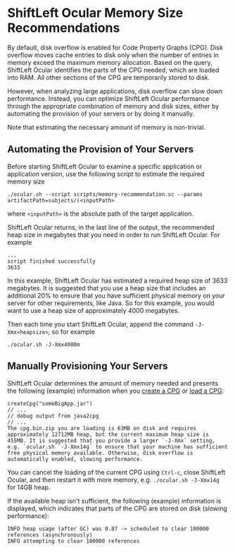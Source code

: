 # ShiftLeft Ocular Memory Size Recommendations

By default, disk overflow is enabled for Code Property Graphs (CPG). Disk overflow moves cache entries to disk only when the number of entries in memory exceed the maximum memory allocation. Based on the query, ShiftLeft Ocular identifies the parts of the CPG needed, which are loaded into RAM. All other sections of the CPG are temporarily stored to disk. 

However, when analyzing large applications, disk overflow can slow down performance. Instead, you can optimize ShiftLeft Ocular performance through the appropriate combination of memory and disk sizes, either by automating the provision of your servers or by doing it manually. 

Note that estimating the necessary amount of memory is non-trivial. 

## Automating the Provision of Your Servers

Before starting ShiftLeft Ocular to examine a specific application or application version, use the following script to estimate the required memory size

```
./ocular.sh --script scripts/memory-recommendation.sc --params artifactPath=subjects/(<inputPath>
```

where `<inputPath>` is the absolute path of the target application.

ShiftLeft Ocular returns, in the last line of the output, the recommended heap size in megabytes that you need in order to run ShiftLeft Ocular. For example

```
...
script finished successfully
3633
```

In this example, ShiftLeft Ocular has estimated a required heap size of 3633 megabytes. It is suggested that you use a heap size that includes an additional 20% to ensure that you have sufficient physical memory on your server for other requirements, like Java. So for this example, you would want to use a heap size of approximately 4000 megabytes.

Then each time you start ShiftLeft Ocular, append the command `-J-Xmx<heapsize>`, so for example

```
./ocular.sh -J-Xmx4000m
```

## Manually Provisioning Your Servers

ShiftLeft Ocular determines the amount of memory needed and presents the following (example) information when you [create a CPG](create-cpg.md) or [load a CPG](working-with-cpg.md): 

```
createCpg("someBigApp.jar")
// ...
// debug output from java2cpg
// ...
The cpg.bin.zip you are loading is 63MB on disk and requires approximately 12712MB heap, but the current maximum heap size is 455MB. It is suggested that you provide a larger `-J-Xmx` setting, e.g. `ocular.sh `-J-Xmx14g` to ensure that your machine has sufficient free physical memory available. Otherwise, disk overflow is automatically enabled, slowing performance.
```
You can cancel the loading of the current CPG using `Ctrl-c`, close ShiftLeft Ocular, and then restart it with more memory, e.g. `./ocular.sh -J-Xmx14g` for 14GB heap.

If the available heap isn't sufficient, the following (example) information is displayed, which indicates that parts of the CPG are stored on disk (slowing performance):

```
INFO heap usage (after GC) was 0.87 -> scheduled to clear 100000 references (asynchronously)
INFO attempting to clear 100000 references
```
